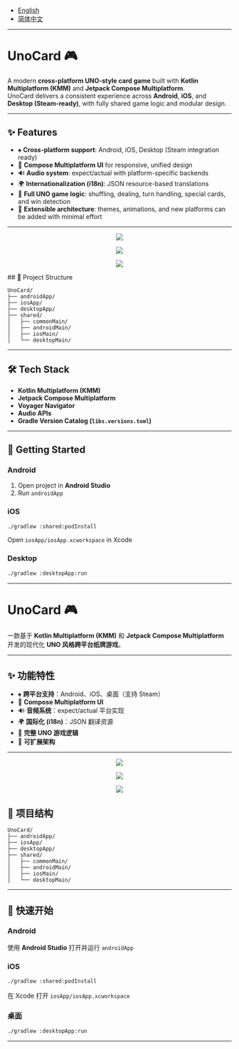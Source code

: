 <a id="top"></a>

* [English](#enu)
* [简体中文](#chs)
***

<a id="enu"></a>

# UnoCard 🎮

A modern **cross-platform UNO-style card game** built with **Kotlin Multiplatform (KMM)** and **Jetpack Compose Multiplatform**.  
UnoCard delivers a consistent experience across **Android**, **iOS**, and **Desktop (Steam-ready)**, with fully shared game logic and modular design.

---

## ✨ Features
- ♠️ **Cross-platform support**: Android, iOS, Desktop (Steam integration ready)
- 🎨 **Compose Multiplatform UI** for responsive, unified design
- 🔊 **Audio system**: expect/actual with platform-specific backends
- 🌍 **Internationalization (i18n)**: JSON resource-based translations
- 🎲 **Full UNO game logic**: shuffling, dealing, turn handling, special cards, and win detection
- 🚀 **Extensible architecture**: themes, animations, and new platforms can be added with minimal effort
   
---
<p align="center">
<img src="https://github.com/xinggen-guo/UnoCard/tree/main/images/imge.png" />
</p>
<p align="center">
<img src="https://github.com/xinggen-guo/UnoCard/tree/main/images/screenshot1.jpg"/>
</p>
<p align="center">
<img src="https://github.com/xinggen-guo/UnoCard/tree/main/images/screenshot2.jpg"/>
</p>
## 📂 Project Structure

```
UnoCard/
├── androidApp/
├── iosApp/
├── desktopApp/
├── shared/
│   ├── commonMain/
│   ├── androidMain/
│   ├── iosMain/
│   └── desktopMain/
```

---

## 🛠️ Tech Stack
- **Kotlin Multiplatform (KMM)**
- **Jetpack Compose Multiplatform**
- **Voyager Navigator**
- **Audio APIs**
- **Gradle Version Catalog (`libs.versions.toml`)**

---

## 🚀 Getting Started
### Android
1. Open project in **Android Studio**
2. Run `androidApp`

### iOS
```bash
./gradlew :shared:podInstall
```
Open `iosApp/iosApp.xcworkspace` in Xcode

### Desktop
```bash
./gradlew :desktopApp:run
```

---

<a id="chs"></a>

# UnoCard 🎮

一款基于 **Kotlin Multiplatform (KMM)** 和 **Jetpack Compose Multiplatform** 开发的现代化 **UNO 风格跨平台纸牌游戏**。

---

## ✨ 功能特性
- ♠️ **跨平台支持**：Android、iOS、桌面（支持 Steam）
- 🎨 **Compose Multiplatform UI**
- 🔊 **音频系统**：expect/actual 平台实现
- 🌍 **国际化 (i18n)**：JSON 翻译资源
- 🎲 **完整 UNO 游戏逻辑**
- 🚀 **可扩展架构**

---

<p align="center">
<img src="https://github.com/xinggen-guo/UnoCard/tree/main/images/imge.png" />
</p>
<p align="center">
<img src="https://github.com/xinggen-guo/UnoCard/tree/main/images/screenshot1.jpg"/>
</p>
<p align="center">
<img src="https://github.com/xinggen-guo/UnoCard/tree/main/images/screenshot2.jpg"/>
</p>

## 📂 项目结构

```
UnoCard/
├── androidApp/
├── iosApp/
├── desktopApp/
├── shared/
│   ├── commonMain/
│   ├── androidMain/
│   ├── iosMain/
│   └── desktopMain/
```

---

## 🚀 快速开始
### Android
使用 **Android Studio** 打开并运行 `androidApp`

### iOS
```bash
./gradlew :shared:podInstall
```
在 Xcode 打开 `iosApp/iosApp.xcworkspace`

### 桌面
```bash
./gradlew :desktopApp:run
```

---
